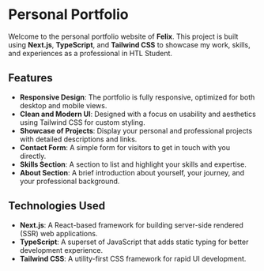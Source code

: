 # Personal Portfolio

Welcome to the personal portfolio website of **Felix**. This project is built using **Next.js**, **TypeScript**, and **Tailwind CSS** to showcase my work, skills, and experiences as a professional in HTL Student.

## Features

- **Responsive Design**: The portfolio is fully responsive, optimized for both desktop and mobile views.
- **Clean and Modern UI**: Designed with a focus on usability and aesthetics using Tailwind CSS for custom styling.
- **Showcase of Projects**: Display your personal and professional projects with detailed descriptions and links.
- **Contact Form**: A simple form for visitors to get in touch with you directly.
- **Skills Section**: A section to list and highlight your skills and expertise.
- **About Section**: A brief introduction about yourself, your journey, and your professional background.

## Technologies Used

- **Next.js**: A React-based framework for building server-side rendered (SSR) web applications.
- **TypeScript**: A superset of JavaScript that adds static typing for better development experience.
- **Tailwind CSS**: A utility-first CSS framework for rapid UI development.